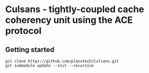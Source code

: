 # Culsans - tightly-coupled cache coherency unit using the ACE protocol

## Getting started

```
git clone https://github.com/planvtech/Culsans.git
git submodule update --init --recursive
```
